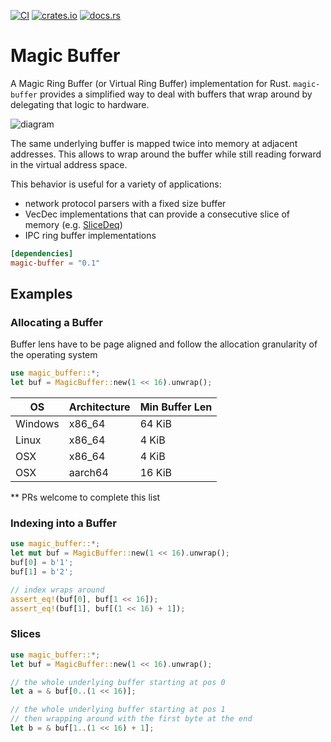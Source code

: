 [![CI](https://github.com/sklose/magic-buffer/actions/workflows/ci.yml/badge.svg)](https://github.com/sklose/magic-buffer/actions/workflows/ci.yml)
[![crates.io](https://img.shields.io/crates/v/magic-buffer.svg)](https://crates.io/crates/magic-buffer)
[![docs.rs](https://img.shields.io/docsrs/magic-buffer)](https://docs.rs/magic-buffer)

# Magic Buffer

A Magic Ring Buffer (or Virtual Ring Buffer) implementation for Rust. `magic-buffer` provides a simplified
way to deal with buffers that wrap around by delegating that logic to hardware.

![diagram](https://raw.githubusercontent.com/sklose/magic-buffer/main/media/magic-buffer.png)

The same underlying buffer is mapped twice into memory at adjacent addresses. This allows to wrap around the
buffer while still reading forward in the virtual address space.

This behavior is useful for a variety of applications:

- network protocol parsers with a fixed size buffer
- VecDec implementations that can provide a consecutive slice of memory
  (e.g. [SliceDeq](https://github.com/gnzlbg/slice_deque))
- IPC ring buffer implementations

```toml
[dependencies]
magic-buffer = "0.1"
```

## Examples

### Allocating a Buffer

Buffer lens have to be page aligned and follow the allocation
granularity of the operating system

```rust
use magic_buffer::*;
let buf = MagicBuffer::new(1 << 16).unwrap();
```

| OS      | Architecture | Min Buffer Len |
|---------|--------------|----------------|
| Windows | x86_64       | 64 KiB         |
| Linux   | x86_64       | 4 KiB          |
| OSX     | x86_64       | 4 KiB          |
| OSX     | aarch64      | 16 KiB         |

** PRs welcome to complete this list

### Indexing into a Buffer

```rust
use magic_buffer::*;
let mut buf = MagicBuffer::new(1 << 16).unwrap();
buf[0] = b'1';
buf[1] = b'2';

// index wraps around
assert_eq!(buf[0], buf[1 << 16]);
assert_eq!(buf[1], buf[(1 << 16) + 1]);
```

### Slices

```rust
use magic_buffer::*;
let buf = MagicBuffer::new(1 << 16).unwrap();

// the whole underlying buffer starting at pos 0
let a = & buf[0..(1 << 16)];

// the whole underlying buffer starting at pos 1
// then wrapping around with the first byte at the end
let b = & buf[1..(1 << 16) + 1];
```
